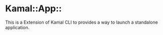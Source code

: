 # Kamal::App::

This is a Extension of Kamal CLI to provides a way to launch a standalone application.
